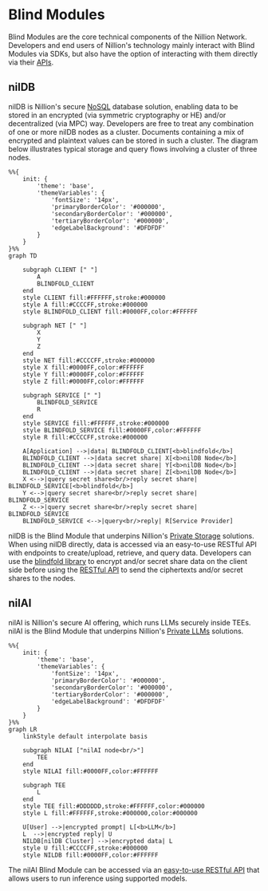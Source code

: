 # Blind Modules

Blind Modules are the core technical components of the Nillion Network. Developers and end users of Nillion's technology mainly interact with Blind Modules via SDKs, but also have the option of interacting with them directly via their [APIs](/api/overview).

## nilDB

nilDB is Nillion's secure [NoSQL](https://en.wikipedia.org/wiki/NoSQL) database solution, enabling data to be stored in an encrypted (via symmetric cryptography or HE) and/or decentralized (via MPC) way. Developers are free to treat any combination of one or more nilDB nodes as a cluster. Documents containing a mix of encrypted and plaintext values can be stored in such a cluster. The diagram below illustrates typical storage and query flows involving a cluster of three nodes.

```mermaid
%%{
    init: {
        'theme': 'base',
        'themeVariables': {
            'fontSize': '14px',
            'primaryBorderColor': '#000000',
            'secondaryBorderColor': '#000000',
            'tertiaryBorderColor': '#000000',
            'edgeLabelBackground': '#DFDFDF'
        }
    }
}%%
graph TD

    subgraph CLIENT [" "]
        A
        BLINDFOLD_CLIENT
    end
    style CLIENT fill:#FFFFFF,stroke:#000000
    style A fill:#CCCCFF,stroke:#000000
    style BLINDFOLD_CLIENT fill:#0000FF,color:#FFFFFF

    subgraph NET [" "]
        X
        Y
        Z
    end
    style NET fill:#CCCCFF,stroke:#000000
    style X fill:#0000FF,color:#FFFFFF
    style Y fill:#0000FF,color:#FFFFFF
    style Z fill:#0000FF,color:#FFFFFF

    subgraph SERVICE [" "]
        BLINDFOLD_SERVICE
        R
    end
    style SERVICE fill:#FFFFFF,stroke:#000000
    style BLINDFOLD_SERVICE fill:#0000FF,color:#FFFFFF
    style R fill:#CCCCFF,stroke:#000000

    A[Application] -->|data| BLINDFOLD_CLIENT[<b>blindfold</b>]
    BLINDFOLD_CLIENT -->|data secret share| X[<b>nilDB Node</b>]
    BLINDFOLD_CLIENT -->|data secret share| Y[<b>nilDB Node</b>]
    BLINDFOLD_CLIENT -->|data secret share| Z[<b>nilDB Node</b>]
    X <-->|query secret share<br/>reply secret share| BLINDFOLD_SERVICE[<b>blindfold</b>]
    Y <-->|query secret share<br/>reply secret share| BLINDFOLD_SERVICE
    Z <-->|query secret share<br/>reply secret share| BLINDFOLD_SERVICE
    BLINDFOLD_SERVICE <-->|query<br/>reply| R[Service Provider]
```

nilDB is the Blind Module that underpins Nillion's [Private Storage](/build/private-storage/overview) solutions. When using nilDB directly, data is accessed via an easy-to-use RESTful API with endpoints to create/upload, retrieve, and query data. Developers can use the [blindfold library](/build/private-storage/blindfold) to encrypt and/or secret share data on the client side before using the [RESTful API](/api/nildb/overview) to send the ciphertexts and/or secret shares to the nodes.

## nilAI

nilAI is Nillion's secure AI offering, which runs LLMs securely inside TEEs. nilAI is the Blind Module that underpins Nillion's [Private LLMs](/build/private-llms/overview) solutions.

```mermaid
%%{
    init: {
        'theme': 'base',
        'themeVariables': {
            'fontSize': '14px',
            'primaryBorderColor': '#000000',
            'secondaryBorderColor': '#000000',
            'tertiaryBorderColor': '#000000',
            'edgeLabelBackground': '#DFDFDF'
        }
    }
}%%
graph LR
    linkStyle default interpolate basis

    subgraph NILAI ["nilAI node<br/>"]
        TEE
    end
    style NILAI fill:#0000FF,color:#FFFFFF

    subgraph TEE
        L
    end
    style TEE fill:#DDDDDD,stroke:#FFFFFF,color:#000000
    style L fill:#FFFFFF,stroke:#000000,color:#000000

    U[User] -->|encrypted prompt| L[<b>LLM</b>]
    L  -->|encrypted reply| U
    NILDB[nilDB Cluster] -->|encrypted data| L
    style U fill:#CCCCFF,stroke:#000000
    style NILDB fill:#0000FF,color:#FFFFFF
```

The nilAI Blind Module can be accessed via an [easy-to-use RESTful API](/api/nilai/overview) that allows users to run inference using supported models.
